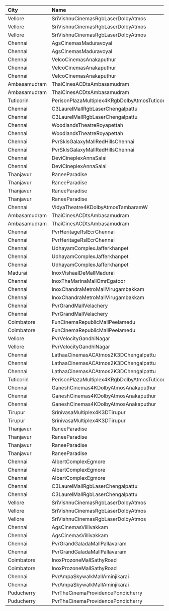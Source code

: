 | City         | Name                                          |  Time | Type         | Price | Capacity | Booked |
| :----------- | :-------------------------------------------- | ----: | :----------- | ----: | -------: | -----: |
| Vellore      | SriVishnuCinemasRgbLaserDolbyAtmos            | 09:00 | Box          |  130₹ |       18 |     18 |
| Vellore      | SriVishnuCinemasRgbLaserDolbyAtmos            | 09:00 | Couple       |  130₹ |       20 |      0 |
| Vellore      | SriVishnuCinemasRgbLaserDolbyAtmos            | 09:00 | Gold         |  110₹ |      247 |    133 |
| Chennai      | AgsCinemasMaduravoyal                         | 10:40 | Pearl        |   60₹ |       18 |      2 |
| Chennai      | AgsCinemasMaduravoyal                         | 10:40 | Diamond      |  150₹ |      162 |      2 |
| Chennai      | VelcoCinemasAnakaputhur                       | 11:30 | Box          |  100₹ |       40 |     40 |
| Chennai      | VelcoCinemasAnakaputhur                       | 11:30 | FirstClass   |   80₹ |      272 |    133 |
| Chennai      | VelcoCinemasAnakaputhur                       | 11:30 | SecondClass  |   80₹ |      145 |    108 |
| Ambasamudram | ThaiCinesACDtsAmbasamudram                    | 11:30 | BalconyNonAC |   80₹ |      213 |      0 |
| Ambasamudram | ThaiCinesACDtsAmbasamudram                    | 11:30 | ACClass      |  100₹ |      136 |      0 |
| Tuticorin    | PerisonPlazaMultiplex4KRgbDolbyAtmosTuticorin | 11:30 | Premium      |  150₹ |      211 |      0 |
| Chennai      | C3LaurelMallRgbLaserChengalpattu              | 11:45 | Platinum     |  150₹ |      169 |     23 |
| Chennai      | C3LaurelMallRgbLaserChengalpattu              | 11:45 | Silver       |  150₹ |       54 |      0 |
| Chennai      | WoodlandsTheatreRoyapettah                    | 12:00 | FirstClass   |  100₹ |      408 |    391 |
| Chennai      | WoodlandsTheatreRoyapettah                    | 12:00 | SecondClass  |   60₹ |       51 |     51 |
| Chennai      | PvrSklsGalaxyMallRedHillsChennai              | 12:40 | Classic      |   60₹ |       16 |     16 |
| Chennai      | PvrSklsGalaxyMallRedHillsChennai              | 12:40 | Prime        |  153₹ |       81 |     48 |
| Chennai      | DeviCineplexAnnaSalai                         | 13:00 | Quartz       |  153₹ |      242 |    122 |
| Chennai      | DeviCineplexAnnaSalai                         | 13:00 | Zircon       |   60₹ |       27 |     27 |
| Thanjavur    | RaneeParadise                                 | 14:30 | Platinum1    |  120₹ |      143 |    143 |
| Thanjavur    | RaneeParadise                                 | 14:30 | Platinum2    |  120₹ |      206 |    136 |
| Thanjavur    | RaneeParadise                                 | 14:30 | Diamound     |  120₹ |      246 |    246 |
| Thanjavur    | RaneeParadise                                 | 14:30 | Silver       |  120₹ |       70 |     70 |
| Chennai      | VidyaTheatre4KDolbyAtmosTambaramW             | 14:45 | FirstClass   |  110₹ |      560 |    346 |
| Ambasamudram | ThaiCinesACDtsAmbasamudram                    | 15:00 | BalconyNonAC |   80₹ |      213 |      0 |
| Ambasamudram | ThaiCinesACDtsAmbasamudram                    | 15:00 | ACClass      |  100₹ |      136 |      0 |
| Chennai      | PvrHeritageRslEcrChennai                      | 15:10 | Classic      |   60₹ |       11 |     11 |
| Chennai      | PvrHeritageRslEcrChennai                      | 15:10 | Prime        |  153₹ |       98 |     49 |
| Chennai      | UdhayamComplexJafferkhanpet                   | 15:15 | FirstClass   |  112₹ |       70 |     35 |
| Chennai      | UdhayamComplexJafferkhanpet                   | 15:15 | SecondClass  |  105₹ |      394 |    192 |
| Chennai      | UdhayamComplexJafferkhanpet                   | 15:15 | ThirdClass   |   50₹ |       51 |     26 |
| Madurai      | InoxVishaalDeMallMadurai                      | 15:20 | Club         |  178₹ |       62 |      0 |
| Chennai      | InoxTheMarinaMallOmrEgatoor                   | 15:25 | Club         |  153₹ |       60 |      0 |
| Chennai      | InoxChandraMetroMallVirugambakkam             | 15:25 | Premiere     |   60₹ |        8 |      0 |
| Chennai      | InoxChandraMetroMallVirugambakkam             | 15:25 | Silver       |  153₹ |       81 |      0 |
| Chennai      | PvrGrandMallVelachery                         | 15:35 | Classic      |   60₹ |       21 |     21 |
| Chennai      | PvrGrandMallVelachery                         | 15:35 | Prime        |  153₹ |      107 |     25 |
| Coimbatore   | FunCinemaRepublicMallPeelamedu                | 16:00 | Executive    |  153₹ |      162 |     95 |
| Coimbatore   | FunCinemaRepublicMallPeelamedu                | 16:00 | Normal       |   60₹ |       19 |     15 |
| Vellore      | PvrVelocityGandhiNagar                        | 16:05 | Classic      |   60₹ |        8 |      8 |
| Vellore      | PvrVelocityGandhiNagar                        | 16:05 | Prime        |  153₹ |       83 |     14 |
| Chennai      | LathaaCinemasACAtmos2K3DChengalpattu          | 16:30 | Boxa         |  150₹ |       45 |     45 |
| Chennai      | LathaaCinemasACAtmos2K3DChengalpattu          | 16:30 | Boxb         |  150₹ |       15 |     15 |
| Chennai      | LathaaCinemasACAtmos2K3DChengalpattu          | 16:30 | First        |  120₹ |      381 |    231 |
| Tuticorin    | PerisonPlazaMultiplex4KRgbDolbyAtmosTuticorin | 16:40 | Premium      |  150₹ |      211 |      7 |
| Chennai      | GaneshCinemas4KDolbyAtmosAnakaputhur          | 17:00 | Box          |  110₹ |       24 |     24 |
| Chennai      | GaneshCinemas4KDolbyAtmosAnakaputhur          | 17:00 | Gold         |  110₹ |       82 |     39 |
| Chennai      | GaneshCinemas4KDolbyAtmosAnakaputhur          | 17:00 | Silver       |  110₹ |      174 |    140 |
| Tirupur      | SrinivasaMultiplex4K3DTirupur                 | 18:15 | Balcony      |  110₹ |      142 |     71 |
| Tirupur      | SrinivasaMultiplex4K3DTirupur                 | 18:15 | FirstClass   |  100₹ |      155 |     77 |
| Thanjavur    | RaneeParadise                                 | 18:15 | Platinum1    |  120₹ |      143 |    143 |
| Thanjavur    | RaneeParadise                                 | 18:15 | Platinum2    |  120₹ |      206 |    136 |
| Thanjavur    | RaneeParadise                                 | 18:15 | Diamound     |  120₹ |      246 |    246 |
| Thanjavur    | RaneeParadise                                 | 18:15 | Silver       |  120₹ |       70 |     70 |
| Chennai      | AlbertComplexEgmore                           | 18:30 | FirstClass   |   95₹ |      158 |     90 |
| Chennai      | AlbertComplexEgmore                           | 18:30 | SecondClass  |   75₹ |       84 |     42 |
| Chennai      | AlbertComplexEgmore                           | 18:30 | ThirdClass   |   50₹ |       28 |     14 |
| Chennai      | C3LaurelMallRgbLaserChengalpattu              | 18:45 | Platinum     |  150₹ |      169 |     23 |
| Chennai      | C3LaurelMallRgbLaserChengalpattu              | 18:45 | Silver       |  150₹ |       54 |      0 |
| Vellore      | SriVishnuCinemasRgbLaserDolbyAtmos            | 18:45 | Box          |  130₹ |       18 |     18 |
| Vellore      | SriVishnuCinemasRgbLaserDolbyAtmos            | 18:45 | Couple       |  130₹ |       20 |      0 |
| Vellore      | SriVishnuCinemasRgbLaserDolbyAtmos            | 18:45 | Gold         |  110₹ |      247 |    133 |
| Chennai      | AgsCinemasVillivakkam                         | 18:50 | Pearl        |   60₹ |       10 |      0 |
| Chennai      | AgsCinemasVillivakkam                         | 18:50 | Diamond      |  150₹ |       87 |      0 |
| Chennai      | PvrGrandGaladaMallPallavaram                  | 19:00 | Classic      |   60₹ |       17 |      6 |
| Chennai      | PvrGrandGaladaMallPallavaram                  | 19:00 | Prime        |  153₹ |       93 |     20 |
| Coimbatore   | InoxProzoneMallSathyRoad                      | 19:00 | Club         |  153₹ |       53 |      0 |
| Coimbatore   | InoxProzoneMallSathyRoad                      | 19:00 | Executive    |   60₹ |        5 |      0 |
| Chennai      | PvrAmpaSkywalkMallAminjikarai                 | 19:20 | Classic      |   60₹ |       32 |     32 |
| Chennai      | PvrAmpaSkywalkMallAminjikarai                 | 19:20 | Prime        |  153₹ |      178 |     89 |
| Puducherry   | PvrTheCinemaProvidencePondicherry             | 22:30 | Elite        |  150₹ |       86 |     15 |
| Puducherry   | PvrTheCinemaProvidencePondicherry             | 22:30 | Premium      |  110₹ |       29 |      7 |